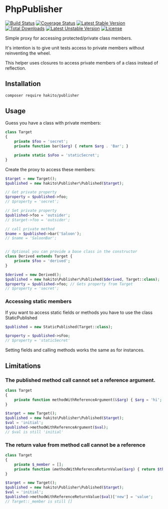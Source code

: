# PhpPublisher

[![Build Status](https://travis-ci.com/hakito/PhpPublisher.svg?branch=master)](https://travis-ci.com/hakito/PhpPublisher)
[![Coverage Status](https://coveralls.io/repos/github/hakito/PhpPublisher/badge.svg?branch=master)](https://coveralls.io/github/hakito/PhpPublisher?branch=master)
[![Latest Stable Version](https://poser.pugx.org/hakito/publisher/v/stable)](https://packagist.org/packages/hakito/publisher)
[![Total Downloads](https://poser.pugx.org/hakito/publisher/downloads)](https://packagist.org/packages/hakito/publisher)
[![Latest Unstable Version](https://poser.pugx.org/hakito/publisher/v/unstable)](https://packagist.org/packages/hakito/publisher)
[![License](https://poser.pugx.org/hakito/publisher/license)](https://packagist.org/packages/hakito/publisher)

Simple proxy for accessing protected/private class members.

It's intention is to give unit tests access to private members without
reinventing the wheel.

This helper uses closures
to access private members of a class instead of reflection.

## Installation

```bash
composer require hakito/publisher
```

## Usage

Guess you have a class with private members:

```php
class Target
{
    private $foo = 'secret';
    private function bar($arg) { return $arg . 'Bar'; }

    private static $sFoo = 'staticSecret';
}
```

Create the proxy to access these members:

```php
$target = new Target();
$published = new hakito\Publisher\Published($target);

// Get private property
$property = $published->foo;
// $property = 'secret';

// Set private property
$published->foo = 'outsider';
// $target->foo = 'outsider';

// call private method
$name = $published->bar('Saloon');
// $name = 'SaloonBar';


// Optional you can provide a base class in the constructor
class Derived extends Target {
    private $foo = 'derived';
}

$derived = new Derived();
$published = new hakito\Publisher\Published($derived, Target::class);
$property = $published->foo; // Gets property from Target
// $property = 'secret';
```

### Accessing static members

If you want to access static fields or methods you have to use the class StaticPublished

```php
$published = new StaticPublished(Target::class);

$property = $published->sFoo;
// $property = 'staticSecret'
```

Setting fields and calling methods works the same as for instances.

## Limitations

### The published method call cannot set a reference argument.

```php
class Target
{
    private function methodWithReferenceArgument(&$arg) { $arg = 'hi'; }
}

$target = new Target();
$published = new hakito\Publisher\Published($target);
$val = 'initial';
$published->methodWithReferenceArgument($val);
// $val is still 'initial'
```

### The return value from method call cannot be a reference

```php
class Target
{
    private $_member = [];
    private function &methodWithReferenceReturnValue($arg) { return $this->_member; }
}

$target = new Target();
$published = new hakito\Publisher\Published($target);
$val = 'initial';
$published->methodWithReferenceReturnValue($val)['new'] = 'value';
// Target::_member is still []
```
